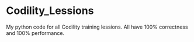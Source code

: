 # Codility_Lessions
My python code for all Codility training lessions. All have 100% correctness and 100% performance.
